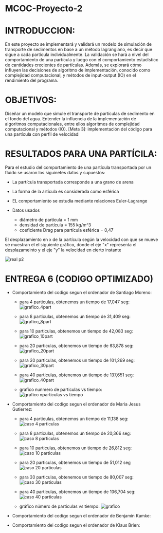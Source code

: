 # MCOC-Proyecto-2
# INTRODUCCION:
En este proyecto se implementará y validará un modelo de simulación de transporte de
sedimentos en base a un método lagrangiano, es decir que sigue a cada partícula individualmente.
La validación se hará a nivel del comportamiento de una partícula y luego con el comportamiento
estadístico de cantidades crecientes de partículas. Además, se explorará cómo influyen las
decisiones de algoritmo de implementación, conocido como complejidad computacional, y
métodos de input-output (IO) en el rendimiento del programa.

# OBJETIVOS:
Diseñar un modelo que simule el transporte de partículas de sedimento en el fondo del agua.
Entender la influencia de la implementación de algoritmos computacionales, entre ellos
algoritmos de complejidad computacional y métodos (IO).
[Meta 3]: implementación del código para una partícula con perfil de velocidad

# RESULTADOS PARA UNA PARTÍCILA:

Para el estudio del comportamiento de una partícula transportada por un fluido se usaron los siguinetes datos y supuestos:
* La partícula transportada corresponde a una grano de arena
* La forma de la artícula es considerada como esférica 
* EL comportamiento se estudia mediante relaciones Euler-Lagrange

* Datos usados

    * diámetro de partícula = 1 mm
    * densidad de partícula = 155 kg/m^3
    * coeficiente Drag para partícula esférica = 0,47

El desplazamiento en x de la partícula según la velocidad con que se mueve se muestran el el siguiente gráfico, donde el eje "x" representa el desplazameinto y el eje "y" la velocidad en cierto instante 

![real p2](https://user-images.githubusercontent.com/53712876/65996866-a65a9300-e46e-11e9-945e-d2ca47f3125f.png)

# ENTREGA 6 (CODIGO OPTIMIZADO)
- Comportamiento del codigo segun el ordenador de Santiago Moreno:
   * para 4 particulas, obtenemos un tiempo de 17,047 seg:
   ![grafico_4part](https://user-images.githubusercontent.com/53713496/68253233-293eb280-0006-11ea-8581-3c22d9eae137.png)
   
   * para 8 particulas, obtenemos un tiempo de 31,409 seg:
   ![grafico_8part](https://user-images.githubusercontent.com/53713496/68253550-ee894a00-0006-11ea-9731-2be3b19561dc.png)
   
   * para 10 particulas, obtenemos un tiempo de 42,083 seg:
   ![grafico_10part](https://user-images.githubusercontent.com/53713496/68253621-1d9fbb80-0007-11ea-83bc-dbe6a0f05ea4.png)
   
   * para 20 particulas, obtenemos un tiempo de 63,878 seg:
   ![grafico_20part](https://user-images.githubusercontent.com/53713496/68253677-488a0f80-0007-11ea-9114-bad4d27bd530.png)
   
   * para 30 particulas, obtenemos un tiempo de 101,269 seg:
   ![grafico_30part](https://user-images.githubusercontent.com/53713496/68253688-5344a480-0007-11ea-9357-2f5aae681f96.png)
   
   * para 40 particulas, obtenemos un tiempo de 137,651 seg:
   ![grafico_40part](https://user-images.githubusercontent.com/53713496/68253696-56d82b80-0007-11ea-87d1-8ffcf29e16c2.png)
   
   * grafico nunmero de particulas vs tiempo:
   ![grafico nparticulas vs tiempo](https://user-images.githubusercontent.com/53713496/68254682-eda5e780-0009-11ea-9f93-9950d41dee3c.png)

- Comportamiento del codigo segun el ordenador de Maria Jesus Gutierrez:
   * para 4 particulas, obtenemos un tiempo de 11,138 seg:
![caso 4 particulas](https://user-images.githubusercontent.com/53712876/68254991-c56ab880-000a-11ea-8405-7266a9fd5e24.png)

   * para 8 particulas, obtenemos un tiempo de 20,366 seg:
![caso 8 particulas](https://user-images.githubusercontent.com/53712876/68254992-c56ab880-000a-11ea-8ed8-c3c7592c6357.png)

   * para 10 particulas, obtenemos un tiempo de 26,812 seg:
![caso 10 particulas](https://user-images.githubusercontent.com/53712876/68254986-c4398b80-000a-11ea-923a-94f340d35670.png)

   * para 20 particulas, obtenemos un tiempo de 51,012 seg
![caso 20 particulas](https://user-images.githubusercontent.com/53712876/68254988-c4d22200-000a-11ea-94d3-8b97c538c477.png)

   * para 30 particulas, obtenemos un tiempo de 80,007 seg:
![caso 30 particulas](https://user-images.githubusercontent.com/53712876/68254989-c4d22200-000a-11ea-954f-802edaeb0815.png)

   * para 40 particulas, obtenemos un tiempo de 106,704 seg:
![caso 40 particulas](https://user-images.githubusercontent.com/53712876/68254990-c4d22200-000a-11ea-9ca0-53b32edc15d3.png)

   * gráfico número de partículas vs tiempo:
![grafico](https://user-images.githubusercontent.com/53712876/68255882-3f9c3c80-000d-11ea-8814-67558180dc44.png)

- Comportamiento del codigo segun el ordenador de Benjamin Kamke:

- Comportamiento del codigo segun el ordenador de Klaus Brien:
